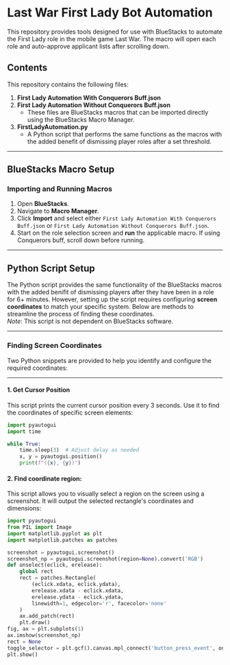 # Last War First Lady Bot Automation

This repository provides tools designed for use with BlueStacks to automate the First Lady role in the mobile game Last War. The macro will open each role and auto-approve applicant lists after scrolling down.

## Contents

This repository contains the following files:

1. **First Lady Automation With Conquerors Buff.json**  
2. **First Lady Automation Without Conquerors Buff.json**  
   - These files are BlueStacks macros that can be imported directly using the BlueStacks Macro Manager.
3. **FirstLadyAutomation.py**  
   - A Python script that performs the same functions as the macros with the added benefit of dismissing player roles after a set threshold.

---

## BlueStacks Macro Setup

### Importing and Running Macros
1. Open **BlueStacks**.
2. Navigate to **Macro Manager**.
3. Click **Import** and select either `First Lady Automation With Conquerors Buff.json` or `First Lady Automation Without Conquerors Buff.json`.
5. Start on the role selection screen and **run** the applicable macro. If using Conquerors buff, scroll down before running.

---
## Python Script Setup

The Python script provides the same functionality of the BlueStacks macros with the added benifit of dismissing players after they have been in a role for 6+ minutes. However, setting up the script requires configuring **screen coordinates** to match your specific system. Below are methods to streamline the process of finding these coordinates.
<br>*Note*: This script is not dependent on BlueStacks software.

---

### Finding Screen Coordinates  

Two Python snippets are provided to help you identify and configure the required coordinates:

---

#### 1. **Get Cursor Position**
This script prints the current cursor position every 3 seconds. Use it to find the coordinates of specific screen elements:  

```python
import pyautogui
import time

while True:
    time.sleep(3)  # Adjust delay as needed
    x, y = pyautogui.position()
    print(f"({x}, {y})")
```


#### 2. **Find coordinate region:**
This script allows you to visually select a region on the screen using a screenshot. It will output the selected rectangle's coordinates and dimensions:  

```python
import pyautogui
from PIL import Image
import matplotlib.pyplot as plt
import matplotlib.patches as patches

screenshot = pyautogui.screenshot()
screenshot_np = pyautogui.screenshot(region=None).convert('RGB')
def onselect(eclick, erelease):
    global rect
    rect = patches.Rectangle(
        (eclick.xdata, eclick.ydata),
        erelease.xdata - eclick.xdata,
        erelease.ydata - eclick.ydata,
        linewidth=1, edgecolor='r', facecolor='none'
    )
    ax.add_patch(rect)
    plt.draw()
fig, ax = plt.subplots(1)
ax.imshow(screenshot_np)
rect = None
toggle_selector = plt.gcf().canvas.mpl_connect('button_press_event', onselect)
plt.show()

